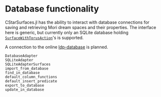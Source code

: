 # Database functionality

CStarSurfaces.jl has the ability to interact with database connections for
saving and retrieving Mori dream spaces and their properties. The interface here
is generic, but currently only an SQLite database holding
[`SurfaceWithTorusAction`](@ref)'s is supported.

A connection to the online
[ldp-database](https://www.math.uni-tuebingen.de/forschung/algebra/ldp-database/)
is planned.

```@docs
DatabaseAdapter
SQLiteAdapter
SQLiteAdapterSurfaces
import_from_database
find_in_database
default_column_functions
default_insert_predicate
export_to_database
update_in_database
```
